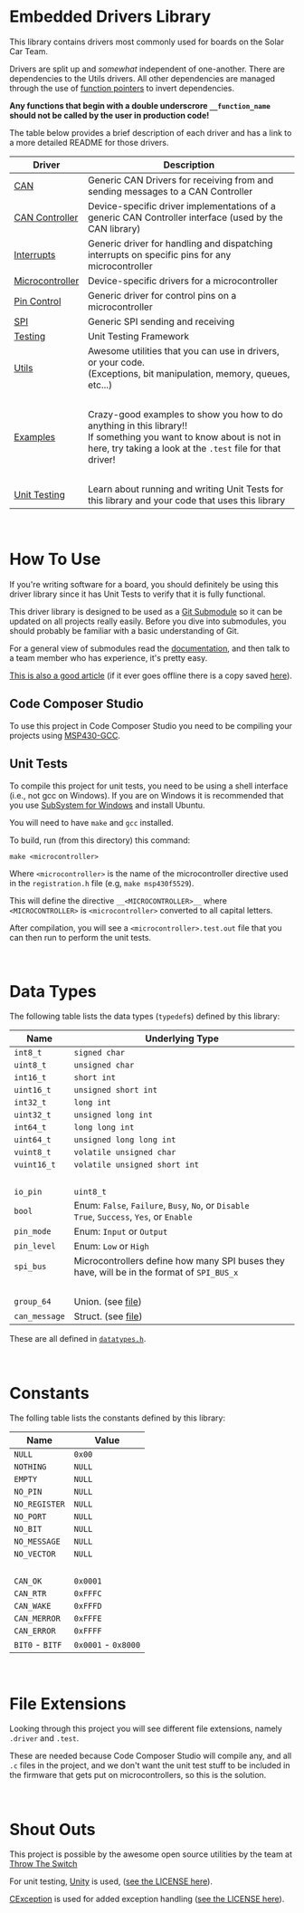 # Embedded Drivers Library
This library contains drivers most commonly used for boards on the Solar Car Team.

Drivers are split up and *somewhat* independent of one-another. There are dependencies to the Utils drivers. All other dependencies are managed through the use of [function pointers](http://ernstsson.net/post/26821666317/dependency-inversion-in-c-using-function-pointers) to invert dependencies.

**Any functions that begin with a double underscrore `__function_name` should not be called by the user in production code!**

The table below provides a brief description of each driver and has a link to a more detailed README for those drivers.

| Driver | Description |
|--------|-------------|
| [CAN](can/README.md) | Generic CAN Drivers for receiving from and sending messages to a CAN Controller |
| [CAN Controller](can_controller/README.md) | Device-specific driver implementations of a generic CAN Controller interface (used by the CAN library) |
| [Interrupts](interrupts/README.md) | Generic driver for handling and dispatching interrupts on specific pins for any microcontroller |
| [Microcontroller](microcontroller/README.md) | Device-specific drivers for a microcontroller |
| [Pin Control](pin_control/README.md) | Generic driver for control pins on a microcontroller |
| [SPI](spi/README.md) | Generic SPI sending and receiving |
| [Testing](testing/README.md) | Unit Testing Framework |
| [Utils](utils/README.md) | Awesome utilities that you can use in drivers, or your code. <br/>(Exceptions, bit manipulation, memory, queues, etc...) |
| &nbsp; | &nbsp; |
| [Examples](EXAMPLES.md) | Crazy-good examples to show you how to do anything in this library!! <br/>If something you want to know about is not in here, try taking a look at the `.test` file for that driver! |
|&nbsp;|&nbsp;|
|[Unit Testing](TESTING.md)| Learn about running and writing Unit Tests for this library and your code that uses this library |

&nbsp;

# How To Use
If you're writing software for a board, you should definitely be using this driver library since it has Unit Tests to verify that it is fully functional.

This driver library is designed to be used as a [Git Submodule](https://git-scm.com/book/en/v2/Git-Tools-Submodules) so it can be updated on all projects really easily. Before you dive into submodules, you should probably be familiar with a basic understanding of Git.

For a general view of submodules read the [documentation](https://git-scm.com/book/en/v2/Git-Tools-Submodules), and then talk to a team member who has experience, it's pretty easy.

[This is also a good article](https://chrisjean.com/git-submodules-adding-using-removing-and-updating/) (if it
ever goes offline there is a copy saved [here](https://gitlab.com/solar-car/electrical/detailed-documentation/new-electrical-guide/uploads/fa463c945460ffe13c91fceb2a11e013/git_submodule.pdf)).

## Code Composer Studio 
To use this project in Code Composer Studio you need to be compiling your projects using [MSP430-GCC](http://www.ti.com/tool/MSP430-GCC-OPENSOURCE).

## Unit Tests 
To compile this project for unit tests, you need to be using a shell interface (i.e., not gcc on Windows). If you are on Windows it is recommended that you use [SubSystem for Windows](https://docs.microsoft.com/en-us/windows/wsl/install-win10) and install Ubuntu. 

You will need to have `make` and `gcc` installed. 

To build, run (from this directory) this command: 
```shell 
make <microcontroller> 
```

Where `<microcontroller>` is the name of the microcontroller directive used in the `registration.h` file (e.g, `make msp430f5529`). 

This will define the directive `__<MICROCONTROLLER>__` where `<MICROCONTROLLER>` is `<microcontroller>` converted to all capital letters.

After compilation, you will see a `<microcontroller>.test.out` file that you can then run to perform the unit tests. 

&nbsp;

# Data Types
The following table lists the data types (`typedef`s) defined by this library:

| Name | Underlying Type |
|------|-------|
|`int8_t`|`signed char`|
|`uint8_t`|`unsigned char`|
|`int16_t`|`short int`|
|`uint16_t`|`unsigned short int`|
|`int32_t`|`long int`|
|`uint32_t`|`unsigned long int`|
|`int64_t`|`long long int`|
|`uint64_t`|`unsigned long long int`|
|`vuint8_t`|`volatile unsigned char`|
|`vuint16_t`|`volatile unsigned short int`|
|&nbsp;|&nbsp;|
|`io_pin`|`uint8_t`|
|`bool`| Enum: `False`, `Failure`, `Busy`, `No`, or `Disable` <br/> `True`, `Success`, `Yes`, or `Enable`|
|`pin_mode`| Enum: `Input` or `Output`|
|`pin_level`| Enum: `Low` or `High`|
|`spi_bus`| Microcontrollers define how many SPI buses they have, will be in the format of `SPI_BUS_x`|
|&nbsp;|&nbsp;|
|`group_64`| Union. (see [file](datatypes.h)) |
|`can_message`| Struct. (see [file](datatypes.h)) |

These are all defined in [`datatypes.h`](datatypes.h).

&nbsp;

# Constants
The folling table lists the constants defined by this library:

| Name | Value |
|------|-------|
|`NULL`|`0x00`|
|`NOTHING`|`NULL`|
|`EMPTY`|`NULL`|
|`NO_PIN`|`NULL`|
|`NO_REGISTER`|`NULL`|
|`NO_PORT`|`NULL`|
|`NO_BIT`|`NULL`|
|`NO_MESSAGE`|`NULL`|
|`NO_VECTOR`|`NULL`|
|&nbsp;|&nbsp;|
|`CAN_OK`|`0x0001`|
|`CAN_RTR`|`0xFFFC`|
|`CAN_WAKE`|`0xFFFD`|
|`CAN_MERROR`|`0xFFFE`|
|`CAN_ERROR`|`0xFFFF`|
|`BIT0` - `BITF` | `0x0001` - `0x8000`|


&nbsp; 

# File Extensions 
Looking through this project you will see different file extensions, namely `.driver` and `.test`. 

These are needed because Code Composer Studio will compile any, and all `.c` files in the project, and we don't want the unit test stuff to be included in the firmware that gets put on microcontrollers, so this is the solution. 


&nbsp;

# Shout Outs
This project is possible by the awesome open source utilities by the team at [Throw The Switch](http://www.throwtheswitch.org/)

For unit testing, [Unity](http://www.throwtheswitch.org/unity) is used, ([see the LICENSE here](testing/unity/LICENSE)). 

[CException](http://www.throwtheswitch.org/cexception) is used for added exception handling ([see the LICENSE here](utils/exception/LICENSE)).
